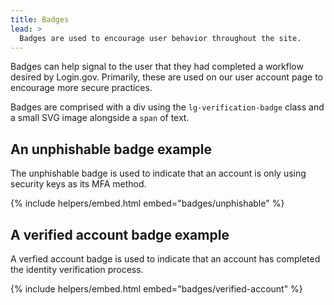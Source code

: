 ```yaml
---
title: Badges
lead: >
  Badges are used to encourage user behavior throughout the site.
---
```


Badges can help signal to the user that they had completed a workflow desired by Login.gov. Primarily, these are used on our user account page to encourage more secure practices.

Badges are comprised with a div using the `lg-verification-badge` class and a small SVG image alongside a `span` of text.

## An unphishable badge example

The unphishable badge is used to indicate that an account is only using security keys as its MFA method.

{% include helpers/embed.html embed="badges/unphishable" %}

## A verified account badge example

A verfied account badge is used to indicate that an account has completed the identity verification process.

{% include helpers/embed.html embed="badges/verified-account" %}
